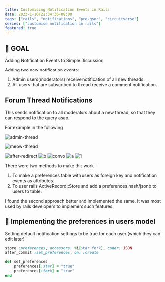 ```yaml
---
title: Customising Notification Events in Rails
date: 2023-1-10T21:34:36+08:00
tags: ["rails", "notifications", "pre-gsoc", "circuitverse"]
series: ["customise notification in rails"]
featured: true
---
```




## 🎯 GOAL
Adding Notification Events to Simple Discussion 

Adding two new notification events:

1. Admin users(moderators) receive notification of all new threads.
2. All users that are subscribed to thread receive a comment notification. 


## Forum Thread Notifications

This sends notification to all moderators about a new thread, so that they can respond to the query asap.

For example in the following 

![admin-thread](https://user-images.githubusercontent.com/85568177/211388029-7d1fba45-59de-4842-b9f1-7fa5969c9284.jpg)

![meow-thread](https://user-images.githubusercontent.com/85568177/211388033-327b17fe-e64d-467a-9efc-17c81b554698.jpg)

![after-redirect](https://user-images.githubusercontent.com/85568177/211387995-424adb1f-40c9-4569-82cf-1a1ae13fecd1.jpg)
![b](https://user-images.githubusercontent.com/85568177/211388014-ee2b5d37-2966-4c1d-a65b-2fb39db745b1.jpg)
![convo](https://user-images.githubusercontent.com/85568177/211388017-c40d77b9-e323-4d77-9917-77b915ea831d.jpg)
![a](https://user-images.githubusercontent.com/85568177/211388022-e27bbab4-1773-4b80-bda2-bdccb145f51e.jpg)
![1](https://user-images.githubusercontent.com/85568177/211388026-5ac72320-c0ed-419d-977c-629a9c76aab8.jpg)



There were two methods to make this work -

1. To make a preferences table with users as foreign key and notification events as attributes.
2. To user rails ActiveRecord::Store and add a preferences hash/jsonb to users to table.

I found the second approach better and implemented the same. It was most used by rails developers to implement such features.

## 👤 Implementing the preferences in users model
Setting default notification settings to be true for each user.(which they can edit later)

```ruby
store :preferences, accessors: %i[star fork], coder: JSON
after_commit :set_preferences, on: :create

def set_preferences
    preferences[:star] = "true"
    preferences[:fork] = "true"
end
```
